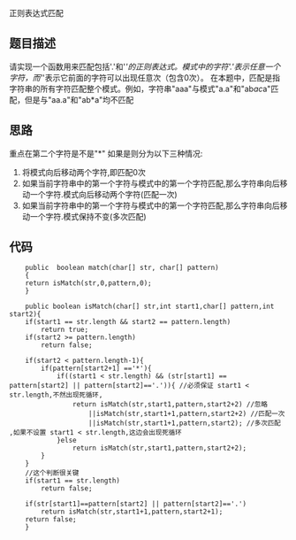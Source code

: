 正则表达式匹配	


## 题目描述
请实现一个函数用来匹配包括'.'和'*'的正则表达式。模式中的字符'.'表示任意一个字符，而'*'表示它前面的字符可以出现任意次（包含0次）。 在本题中，匹配是指字符串的所有字符匹配整个模式。例如，字符串"aaa"与模式"a.a"和"ab*ac*a"匹配，但是与"aa.a"和"ab*a"均不匹配
	
## 思路
重点在第二个字符是不是"*" 如果是则分为以下三种情况:
1) 将模式向后移动两个字符,即匹配0次
2) 如果当前字符串中的第一个字符与模式中的第一个字符匹配,那么字符串向后移动一个字符.模式向后移动两个字符(匹配一次)
3) 如果当前字符串中的第一个字符与模式中的第一个字符匹配,那么字符串向后移动一个字符.模式保持不变(多次匹配)

## 代码

	    public  boolean match(char[] str, char[] pattern)
	    {
		return isMatch(str,0,pattern,0);
	    }
	 
	    public boolean isMatch(char[] str,int start1,char[] pattern,int start2){
		if(start1 == str.length && start2 == pattern.length) 
		    return true;
		if(start2 >= pattern.length) 
		    return false;
		 
		if(start2 < pattern.length-1){
		    if(pattern[start2+1] =='*'){
		        if((start1 < str.length) && (str[start1] == pattern[start2] || pattern[start2]=='.')){ //必须保证 start1 < str.length,不然出现死循环,
		            return isMatch(str,start1,pattern,start2+2) //忽略
		                ||isMatch(str,start1+1,pattern,start2+2) //匹配一次 
		                ||isMatch(str,start1+1,pattern,start2); //多次匹配  ,如果不设置 start1 < str.length,这边会出现死循环
		        }else 
		            return isMatch(str,start1,pattern,start2+2);
		    }
		}
		//这个判断很关键
		if(start1 == str.length) 
		    return false;

		if(str[start1]==pattern[start2] || pattern[start2]=='.') 
		    return isMatch(str,start1+1,pattern,start2+1);
		return false;        
	    }
